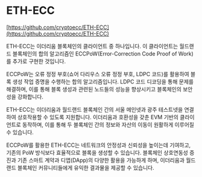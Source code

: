 # ETH-ECC

[https://github.com/cryptoecc/ETH-ECC](https://github.com/cryptoecc/ETH-ECC)

ETH-ECC는 이더리움 블록체인의 클라이언트 중 하나입니다. 이 클라이언트는 월드랜드 블록체인의 합의 알고리즘인 ECCPoW(Error-Correction Code Proof of Work)를 추가로 구현한 것입니다.

ECCPoW는 오류 정정 부호(쇼어 다리우스 오류 정정 부호, LDPC 코드)를 활용하여 블록 생성 작업 증명을 수행하는 합의 알고리즘입니다. LDPC 코드 디코딩을 통해 문제를 해결하며, 이를 통해 블록 생성과 관련된 노드들의 성능을 향상시키고 블록체인의 보안성을 강화합니다.

ETH-ECC는 이더리움과 월드랜드 블록체인 간의 서울 메인넷과 광주 테스트넷을 연결하여 상호작용할 수 있도록 지원합니다. 이더리움과 호환성을 갖춘 EVM 기반의 클라이언트로 동작하며, 이를 통해 두 블록체인 간의 정보와 자산의 이동이 원활하게 이루어질 수 있습니다.

ECCPoW를 활용한 ETH-ECC는 네트워크의 안정성과 신뢰성을 높이는데 기여하고, 기존의 PoW 방식보다 효율적으로 블록을 생성할 수 있습니다. 블록체인 상호연동성 증진과 기존 스마트 계약과 디앱(DApp)의 다양한 활용을 가능하게 하며, 이더리움과 월드랜드 블록체인 커뮤니티들에게 유익한 결과물을 제공할 수 있습니다.
